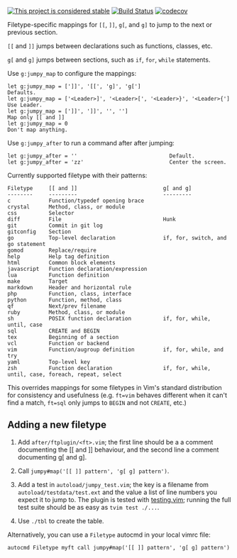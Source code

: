 [![This project is considered stable](https://img.shields.io/badge/Status-stable-green.svg)](https://arp242.net/status/stable)
[![Build Status](https://travis-ci.org/arp242/jumpy.vim.svg?branch=master)](https://travis-ci.org/arp242/jumpy.vim)
[![codecov](https://codecov.io/gh/arp242/jumpy.vim/branch/master/graph/badge.svg)](https://codecov.io/gh/arp242/jumpy.vim)

Filetype-specific mappings for `[[`, `]]`, `g[`, and `g]` to jump to the next or
previous section.

`[[` and `]]` jumps between declarations such as functions, classes, etc.

`g[` and `g]` jumps between sections, such as `if`, `for`, `while` statements.

Use `g:jumpy_map` to configure the mappings:

    let g:jumpy_map = [']]', '[[', 'g]', 'g[']                               Defaults.
    let g:jumpy_map = ['<Leader>]', '<Leader>[', '<Leader>}', '<Leader>{']   Use Leader.
    let g:jumpy_map = [']]', ']]', '', '']                                   Map only [[ and ]]
    let g:jumpy_map = 0                                                      Don't map anything.

Use `g:jumpy_after` to run a command after after jumping:

    let g:jumpy_after = ''                             Default.
    let g:jumpy_after = 'zz'                           Center the screen.

Currently supported filetype with their patterns:

    Filetype     [[ and ]]                           g[ and g]
    --------     ---------                           ---------
    c            Function/typedef opening brace
    crystal      Method, class, or module
    css          Selector
    diff         File                                Hunk
    git          Commit in git log
    gitconfig    Section
    go           Top-level declaration               if, for, switch, and go statement
    gomod        Replace/require
    help         Help tag definition
    html         Common block elements
    javascript   Function declaration/expression
    lua          Function definition
    make         Target
    markdown     Header and horizontal rule
    php          Function, class, interface
    python       Function, method, class
    qf           Next/prev filename
    ruby         Method, class, or module
    sh           POSIX function declaration          if, for, while, until, case
    sql          CREATE and BEGIN
    tex          Beginning of a section
    vcl          Function or backend
    vim          Function/augroup definition         if, for, while, and try
    yaml         Top-level key
    zsh          Function declaration                if, for, while, until, case, foreach, repeat, select

This overrides mappings for some filetypes in Vim's standard distribution for
consistency and usefulness (e.g. `ft=vim` behaves different when it can't find a
match, `ft=sql` only jumps to `BEGIN` and not `CREATE`, etc.)

Adding a new filetype
---------------------

1. Add `after/ftplugin/<ft>.vim`; the first line should be a a comment
   documenting the [[ and ]] behaviour, and the second line a comment
   documenting g[ and g].

2. Call `jumpy#map('[[ ]] pattern', 'g[ g] pattern')`.

3. Add a test in `autoload/jumpy_test.vim`; the key is a filename from
   `autoload/testdata/test.ext` and the value a list of line numbers you expect
   it to jump to. The plugin is tested with
   [testing.vim](https://github.com/arp242/testing.vim); running the full test
   suite should be as easy as `tvim test ./...`.

4. Use `./tbl` to create the table.

Alternatively, you can use a `Filetype` autocmd in your local vimrc file:

    autocmd Filetype myft call jumpy#map('[[ ]] pattern', 'g[ g] pattern')
